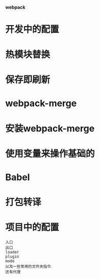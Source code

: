 #### webpack
#   开发中的配置

#   热模块替换
#       保存即刷新
#   webpack-merge
#       安装webpack-merge
#        使用变量来操作基础的

#   Babel
#       打包转译

#   项目中的配置
    入口
    出口
    loader
    plugin
    mode
    以及一些常用的文件夹指令
    还有代理
    